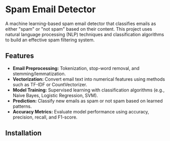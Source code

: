 # Spam Email Detector

A machine learning-based spam email detector that classifies emails as either "spam" or "not spam" based on their content. This project uses natural language processing (NLP) techniques and classification algorithms to build an effective spam filtering system.

## Features
- **Email Preprocessing:** Tokenization, stop-word removal, and stemming/lemmatization.
- **Vectorization:** Convert email text into numerical features using methods such as TF-IDF or CountVectorizer.
- **Model Training:** Supervised learning with classification algorithms (e.g., Naive Bayes, Logistic Regression, SVM).
- **Prediction:** Classify new emails as spam or not spam based on learned patterns.
- **Accuracy Metrics:** Evaluate model performance using accuracy, precision, recall, and F1-score.

## Installation



